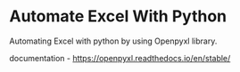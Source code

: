 # Automate Excel With Python

Automating Excel with python by using Openpyxl library.

documentation - https://openpyxl.readthedocs.io/en/stable/
